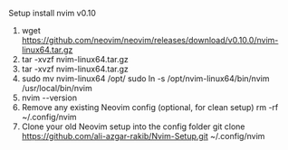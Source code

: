 Setup
install nvim v0.10
1. wget https://github.com/neovim/neovim/releases/download/v0.10.0/nvim-linux64.tar.gz
2. tar -xvzf nvim-linux64.tar.gz
3. tar -xvzf nvim-linux64.tar.gz
4. sudo mv nvim-linux64 /opt/
sudo ln -s /opt/nvim-linux64/bin/nvim /usr/local/bin/nvim
5. nvim --version
6. Remove any existing Neovim config (optional, for clean setup)
rm -rf ~/.config/nvim
7. Clone your old Neovim setup into the config folder
git clone https://github.com/ali-azgar-rakib/Nvim-Setup.git ~/.config/nvim
